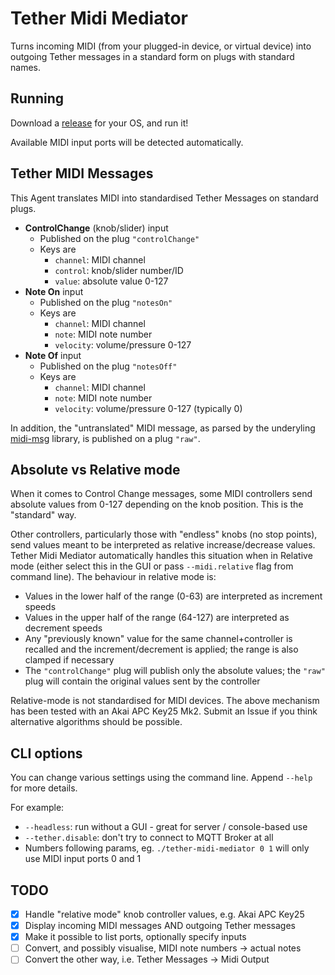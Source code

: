 # Tether Midi Mediator

Turns incoming MIDI (from your plugged-in device, or virtual device) into outgoing Tether messages in a standard form on plugs with standard names.

## Running
Download a [release](https://github.com/RandomStudio/tether-midi-mediator/releases) for your OS, and run it!

Available MIDI input ports will be detected automatically.

## Tether MIDI Messages
This Agent translates MIDI into standardised Tether Messages on standard plugs.

- **ControlChange** (knob/slider) input
  - Published on the plug `"controlChange"`
  - Keys are 
    - `channel`: MIDI channel
    - `control`: knob/slider number/ID
    - `value`: absolute value 0-127
- **Note On** input
  - Published on the plug `"notesOn"`
  - Keys are 
    - `channel`: MIDI channel
    - `note`: MIDI note number
    - `velocity`: volume/pressure 0-127
- **Note Of** input
  - Published on the plug `"notesOff"`
  - Keys are 
    - `channel`: MIDI channel
    - `note`: MIDI note number
    - `velocity`: volume/pressure 0-127 (typically 0)

In addition, the "untranslated" MIDI message, as parsed by the underyling [midi-msg](https://crates.io/crates/midi-msg) library, is published on a plug `"raw"`.
## Absolute vs Relative mode
When it comes to Control Change messages, some MIDI controllers send absolute values from 0-127 depending on the knob position. This is the "standard" way.

Other controllers, particularly those with "endless" knobs (no stop points), send values meant to be interpreted as relative increase/decrease values. Tether Midi Mediator automatically handles this situation when in Relative mode (either select this in the GUI or pass `--midi.relative` flag from command line). The behaviour in relative mode is:
- Values in the lower half of the range (0-63) are interpreted as increment speeds
- Values in the upper half of the range (64-127) are interpreted as decrement speeds
- Any "previously known" value for the same channel+controller is recalled and the increment/decrement is applied; the range is also clamped if necessary
- The `"controlChange"` plug will publish only the absolute values; the `"raw"` plug will contain the original values sent by the controller

Relative-mode is not standardised for MIDI devices. The above mechanism has been tested with an Akai APC Key25 Mk2. Submit an Issue if you think alternative algorithms should be possible.
## CLI options
You can change various settings using the command line. Append `--help` for more details.

For example:
 - `--headless`: run without a GUI - great for server / console-based use
 - `--tether.disable`: don't try to connect to MQTT Broker at all
 - Numbers following params, eg. `./tether-midi-mediator 0 1` will only use MIDI input ports 0 and 1

## TODO
- [x] Handle "relative mode" knob controller values, e.g. Akai APC Key25
- [x] Display incoming MIDI messages AND outgoing Tether messages
- [x] Make it possible to list ports, optionally specify inputs
- [ ] Convert, and possibly visualise, MIDI note numbers -> actual notes
- [ ] Convert the other way, i.e. Tether Messages -> Midi Output